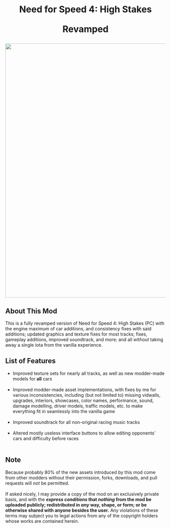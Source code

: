<h1>
  <p align="center">Need for Speed 4: High Stakes</p>
  <p align="center">Revamped</p>
</h1>

<p align="center">
  <img width="1061" height="796" src="https://github.com/Mr-X-Presumably/mod-nfs4-hs-revamped-preview/assets/85384255/1361e2cb-9c0d-4228-af36-c2ee827e7391">
</p>

<h2>About This Mod</h2>
This is a fully revamped version of Need for Speed 4: High Stakes (PC) with the engine maximum of car additions, and consistency fixes with said additions; updated graphics and texture fixes for most tracks; fixes, gameplay additions, improved soundtrack, and more; and all without taking away a single iota from the vanilla experience.

<h2>List of Features</h2>
<ul>
  <li>Improved texture sets for nearly all tracks, as well as new modder-made models for <b>all</b> cars</li>
  <br />
  <li>Improved modder-made asset implementations, with fixes by me for various inconsistencies, including (but not limited to) missing vidwalls, upgrades, interiors, showcases, color names, performance, sound, damage modelling, driver models, traffic models, etc. to make everything fit in seamlessly into the vanilla game</li>
  <br />
  <li>Improved soundtrack for all non-original racing music tracks</li>
  <br />
  <li>Altered mostly useless interface buttons to allow editing opponents' cars and difficulty before races</li>
  <br />
</ul>

<h2>Note</h2>
Because probably 80% of the new assets introduced by this mod come from other modders without their permission, forks, downloads, and pull requests will <i>not</i> be permitted.
<br />
<br />
If asked nicely, I may provide a copy of the mod on an exclusively private basis, and with the <b><i>express conditions</i> that <i>nothing</i> from the mod be uploaded publicly; redistributed in <i>any</i> way, shape, or form; or be otherwise shared with anyone besides the user.</b> Any violations of these terms may subject you to legal actions from any of the copyright holders whose works are contained herein.
